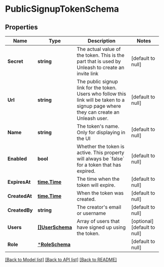 # PublicSignupTokenSchema

## Properties
Name | Type | Description | Notes
------------ | ------------- | ------------- | -------------
**Secret** | **string** | The actual value of the token. This is the part that is used by Unleash to create an invite link | [default to null]
**Url** | **string** | The public signup link for the token. Users who follow this link will be taken to a signup page where they can create an Unleash user. | [default to null]
**Name** | **string** | The token&#x27;s name. Only for displaying in the UI | [default to null]
**Enabled** | **bool** | Whether the token is active. This property will always be &#x60;false&#x60; for a token that has expired. | [default to null]
**ExpiresAt** | [**time.Time**](time.Time.md) | The time when the token will expire. | [default to null]
**CreatedAt** | [**time.Time**](time.Time.md) | When the token was created. | [default to null]
**CreatedBy** | **string** | The creator&#x27;s email or username | [default to null]
**Users** | [**[]UserSchema**](userSchema.md) | Array of users that have signed up using the token. | [optional] [default to null]
**Role** | [***RoleSchema**](roleSchema.md) |  | [default to null]

[[Back to Model list]](../README.md#documentation-for-models) [[Back to API list]](../README.md#documentation-for-api-endpoints) [[Back to README]](../README.md)

